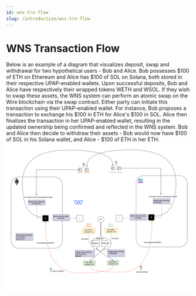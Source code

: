 ```yaml
---
id: wns-trx-flow
slug: /introduction/wns-trx-flow
---
```

# WNS Transaction Flow

Below is an example of a diagram that visualizes deposit, swap and withdrawal for two hypothetical users - Bob and Alice.
Bob possesses $100 of ETH on Ethereum and Alice has $100 of SOL on Solana, both stored in their respective UPAP-enabled wallets. Upon successful deposits, Bob and Alice have respectively their wrapped tokens WETH and WSOL.
If they wish to swap these assets, the WNS system can perform an atomic swap on the Wire blockchain via the swap contract.
Either party can initiate this transaction using their UPAP-enabled wallet. For instance, Bob proposes a transaction to exchange his $100 in ETH for Alice's $100 in SOL. Alice then finalizes the transaction in her UPAP-enabled wallet, resulting in the updated ownership being confirmed and reflected in the WNS system.
Bob and Alice then decide to withdraw their assets - Bob would now have $100 of SOL in his Solana wallet, and Alice - $100 of ETH in her ETH.
![wns-trx-flow](../../static/img/wns-2.png)
